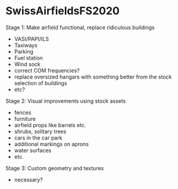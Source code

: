 # SwissAirfieldsFS2020

Stage 1: Make airfield functional, replace ridiculous buildings
- VASI/PAPI/ILS
- Taxiways
- Parking
- Fuel station
- Wind sock
- correct COM frequencies?
- replace oversized hangars with something better from the stock selection of buildings
- etc?

Stage 2: Visual improvements using stock assets
- fences
- furniture
- airfield props like barrels etc.
- shrubs, solitary trees
- cars in the car park
- additional markings on aprons
- water surfaces
- etc.

Stage 3: Custom geometry and textures
- necessary?